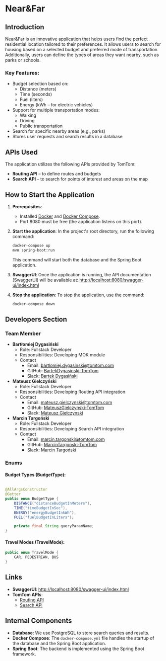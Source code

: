 # Near&Far

## Introduction

Near&Far is an innovative application that helps users find the perfect residential location tailored to their
preferences. It allows users to search for housing based on a selected budget and preferred mode of transportation.
Additionally, users can define the types of areas they want nearby, such as parks or schools.

### Key Features:

- Budget selection based on:
    - Distance (meters)
    - Time (seconds)
    - Fuel (liters)
    - Energy (kWh – for electric vehicles)
- Support for multiple transportation modes:
    - Walking
    - Driving
    - Public transportation
- Search for specific nearby areas (e.g., parks)
- Stores user requests and search results in a database

## APIs Used

The application utilizes the following APIs provided by TomTom:

- **Routing API** – to define routes and budgets
- **Search API** – to search for points of interest and areas on the map

## How to Start the Application

1. **Prerequisites**:
    - Installed [Docker](https://www.docker.com/) and [Docker Compose](https://docs.docker.com/compose/).
    - Port 8080 must be free (the application listens on this port).

2. **Start the application**:
   In the project's root directory, run the following command:
   ```bash
   docker-compose up
   mvn spring-boot:run
   ```
   This command will start both the database and the Spring Boot application.

3. **SwaggerUI**:
   Once the application is running, the API documentation (SwaggerUI) will be available at:
   [http://localhost:8080/swagger-ui/index.html](http://localhost:8080/swagger-ui/index.html)

4. **Stop the application**:
   To stop the application, use the command:
   ```bash
   docker-compose down

## Developers Section

### Team Member

- **Bartłomiej Dygasiński**
    - Role: Fullstack Developer
    - Responsibilities: Developing MOK module
    - Contact
        - Email: bartlomiej.dygasinski@tomtom.com
        - GitHub: [BartekDygasinski-TomTom](https://github.com/BartekDygasinski-TomTom)
        - Slack: [Bartek Dygasiński](https://tomtomslack.slack.com/team/U0938BKQCTA)
- **Mateusz Giełczyński**
    - Role: Fullstack Developer
    - Responsibilities: Developing Routing API integration
    - Contact
        - Email: mateusz.gielczynski@tomtom.com
        - GitHub: [MateuszGielczynski-TomTom](https://github.com/MateuszGielczynski-TomTom)
        - Slack: [Mateusz Giełczynski](https://tomtomslack.slack.com/team/U092UQLHEU9)
- **Marcin Targoński**
    - Role: Fullstack Developer
    - Responsibilities: Developing Search API integration
    - Contact
        - Email: marcin.targonski@tomtom.com
        - GitHub: [MarcinTargonski-TomTom](https://github.com/MarcinTargonski-TomTom)
        - Slack: [Marcin Targoński](https://tomtomslack.slack.com/team/U0921933NLX)

### Enums

#### Budget Types (BudgetType):

```java

@AllArgsConstructor
@Getter
public enum BudgetType {
    DISTANCE("distanceBudgetInMeters"),
    TIME("timeBudgetInSec"),
    ENERGY("energyBudgetInkWh"),
    FUEL("fuelBudgetInLiters");

    private final String queryParamName;
}
```

#### Travel Modes (TravelMode):

```java
public enum TravelMode {
    CAR, PEDESTRIAN, BUS
}
```

## Links

- **SwaggerUI**: [http://localhost:8080/swagger-ui/index.html](http://localhost:8080/swagger-ui/index.html)
- **TomTom APIs**:
    - [Routing API](https://developer.tomtom.com/routing-api/documentation)
    - [Search API](https://developer.tomtom.com/search-api/documentation)

## Internal Components

- **Database**: We use PostgreSQL to store search queries and results.
- **Docker Compose**: The `docker-compose.yml` file handles the startup of the database and the Spring Boot application.
- **Spring Boot**: The backend is implemented using the Spring Boot framework.
